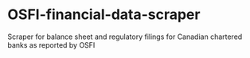 # OSFI-financial-data-scraper
Scraper for balance sheet and regulatory filings for Canadian chartered banks as reported by OSFI

